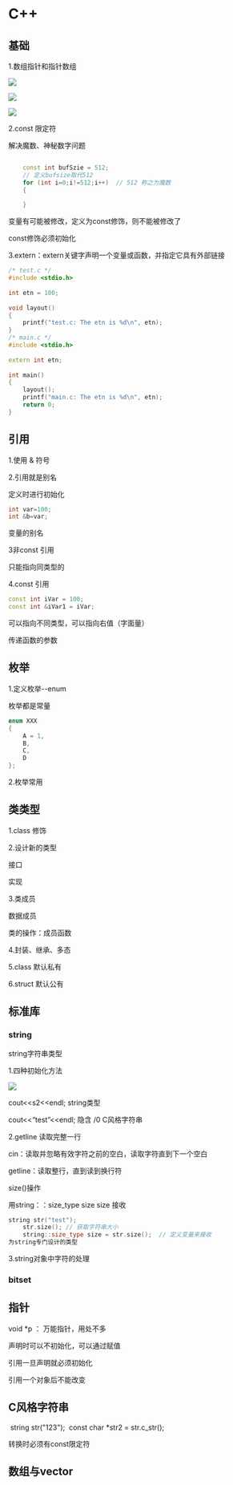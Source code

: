 # C++ 

## 基础

1.数组指针和指针数组

![](https://markdownimages.oss-cn-beijing.aliyuncs.com/img/20200330201046.png)

![](https://markdownimages.oss-cn-beijing.aliyuncs.com/img/20200330201111.png)

![](https://markdownimages.oss-cn-beijing.aliyuncs.com/img/20200330201147.png)

2.const 限定符

解决魔数、神秘数字问题

```c++

	const int bufSzie = 512;
	// 定义bufsize取代512
	for (int i=0;i!=512;i++)  // 512 称之为魔数
	{
		
	}

```

变量有可能被修改，定义为const修饰，则不能被修改了

const修饰必须初始化

3.extern：extern关键字声明一个变量或函数，并指定它具有外部链接

```c++
/* test.c */
#include <stdio.h>
 
int etn = 100;
 
void layout()
{
    printf("test.c: The etn is %d\n", etn);
}
/* main.c */
#include <stdio.h>
 
extern int etn;
 
int main()
{
    layout();
    printf("main.c: The etn is %d\n", etn);
    return 0;
}
```

## 引用

1.使用 & 符号

2.引用就是别名

定义时进行初始化

```c++
int var=100;
int &b=var;
```

变量的别名

3非const 引用

只能指向同类型的

4.const 引用

```c++
const int iVar = 100;
const int &iVar1 = iVar;
```

可以指向不同类型，可以指向右值（字面量）

传递函数的参数

## 枚举

1.定义枚举--enum

枚举都是常量

```c++
enum XXX
{
	A = 1,
	B,
	C,
	D
};
```

2.枚举常用

## 类类型

1.class 修饰

2.设计新的类型

接口

实现

3.类成员

数据成员

类的操作：成员函数

4.封装、继承、多态

5.class 默认私有

6.struct 默认公有

## 标准库

### string

string字符串类型

1.四种初始化方法

![](https://markdownimages.oss-cn-beijing.aliyuncs.com/img/20200330224729.png)

cout<<s2<<endl;  string类型

cout<<“test”<<endl;   隐含 /0 C风格字符串

2.getline 读取完整一行

cin：读取并忽略有效字符之前的空白，读取字符直到下一个空白

getline：读取整行，直到读到换行符

size()操作

用string：：size_type size size 接收

```c++
string str("test");
	str.size(); // 获取字符串大小
	string::size_type size = str.size();  // 定义变量来接收
为string专门设计的类型
```

3.string对象中字符的处理

### bitset

 ## 指针

void *p ： 万能指针，用处不多

声明时可以不初始化，可以通过赋值

引用一旦声明就必须初始化

引用一个对象后不能改变

## C风格字符串

​	string str("123");
​	const char *str2 = str.c_str();

转换时必须有const限定符

## 数组与vector


